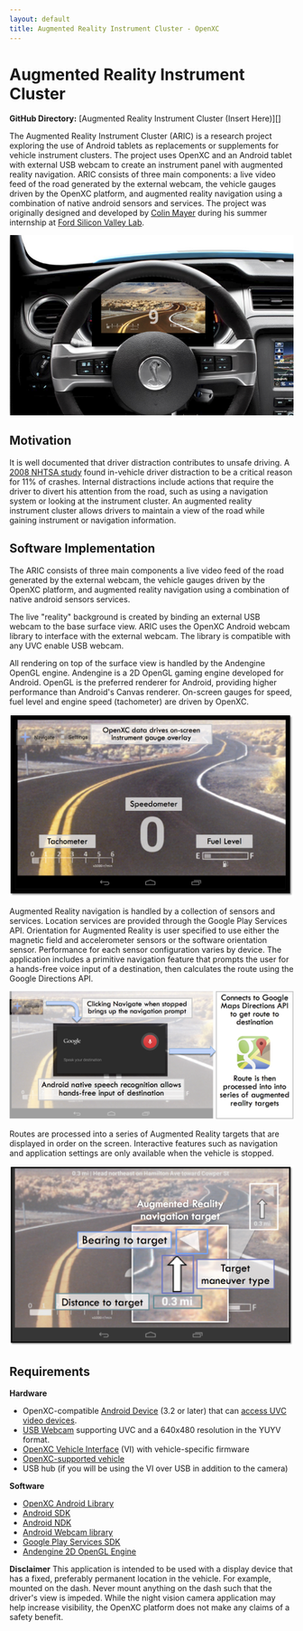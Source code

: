 ```yaml
---
layout: default
title: Augmented Reality Instrument Cluster - OpenXC
---
```


<div class="page-header">
    <h1>Augmented Reality Instrument Cluster</h1>
</div>

**GitHub Directory:** [Augmented Reality Instrument Cluster (Insert Here)][]

The Augmented Reality Instrument Cluster (ARIC) is a research project exploring the use of Android tablets as replacements or supplements for vehicle instrument clusters. The project uses OpenXC and an Android tablet with external USB webcam to create an instrument panel with augmented reality navigation. ARIC consists of three main components: a live video feed of the road generated by the external webcam, the vehicle gauges driven by the OpenXC platform, and augmented reality navigation using a combination of native android sensors and services. The project was originally designed and developed by [Colin Mayer](http://colinmayer.com) during his summer internship at [Ford Silicon Valley Lab](http://fordsvl.com). 

![Augmented Reality Instrument Cluster ](/projects/images/ARIC/ARIC_IN_DASH.png)

<div class="page-header">
    <h2>Motivation</h2>
</div>

It is well documented that driver distraction contributes to unsafe driving. A [2008 NHTSA study](http://www-nrd.nhtsa.dot.gov/Pubs/811059.PDF) found in-vehicle driver distraction to be a critical reason for 11% of crashes. Internal distractions include actions that require the driver to divert his attention from the road, such as using a navigation system or looking at the instrument cluster. An augmented reality instrument cluster allows drivers to maintain a view of the road while gaining instrument or navigation information.

<div class="page-header">
    <h2>Software Implementation</h2>
</div>

The ARIC consists of three main components a live video feed of the road generated by the external webcam, the vehicle gauges driven by the OpenXC platform, and augmented reality navigation using a combination of native android sensors services. 

The live "reality" background is created by binding an external USB webcam to the base surface view. ARIC uses the OpenXC Android webcam library to interface with the external webcam. The library is compatible with any UVC enable USB webcam. 

All rendering on top of the surface view is handled by the Andengine OpenGL engine. Andengine is a 2D OpenGL gaming engine developed for Android. OpenGL is the preferred renderer for Android, providing higher performance than Android's Canvas renderer. On-screen gauges for speed, fuel level and engine speed (tachometer) are driven by OpenXC. 

![OpenXC Instrument Gauges](/projects/images/ARIC/ARIC_INSTRUMENTS.png)

Augmented Reality navigation is handled by a collection of sensors and services. Location services are provided through the Google Play Services API. Orientation for Augmented Reality is user specified to use either the magnetic field and accelerometer sensors or the software orientation sensor. Performance for each sensor configuration varies by device. The application includes a primitive navigation feature that prompts the user for a hands-free voice input of a destination, then calculates the route using the Google Directions API. 

![Augmented Reality Navigation](/projects/images/ARIC/ARIC_NAVPROMPT.png)

Routes are processed into a series of Augmented Reality targets that are displayed in order on the screen. Interactive features such as navigation and application settings are only available when the vehicle is stopped.

![Augmented Reality Target](/projects/images/ARIC/ARIC_AR.png)

<div class="page-header">
    <h2>Requirements</h2>
</div>

**Hardware**

* OpenXC-compatible [Android Device](/android/index.html) (3.2 or later) that can [access UVC video devices](#android-usb-webcam).
* [USB Webcam](http://www.logitech.com/en-us/webcam-communications/webcams) supporting UVC and a 640x480 resolution in the YUYV format.
* [OpenXC Vehicle Interface](https://openxcplatform.com/vehicle-interface/index.html) (VI) with vehicle-specific firmware
* [OpenXC-supported vehicle](http://openxcplatform.com/vehicle-interface/output-format.html)
* USB hub (if you will be using the VI over USB in addition to the camera)

**Software**

* [OpenXC Android Library](http://openxcplatform.com/getting-started/library-installation.html)
* [Android SDK](http://developer.android.com/sdk/index.html)
* [Android NDK](http://developer.android.com/tools/sdk/ndk/index.html)
* [Android Webcam library](https://github.com/openxc/android-webcam)
* [Google Play Services SDK](http://developer.android.com/google/play-services/index.html)
* [Andengine 2D OpenGL Engine](https://github.com/nicolasgramlich/AndEngine)

**Disclaimer** This application is intended to be used with a display device
that has a fixed, preferably permanent location in the vehicle. For example,
mounted on the dash. Never mount anything on the dash such that the driver's
view is impeded. While the night vision camera application may help increase
visibility, the OpenXC platform does not make any claims of a safety benefit.